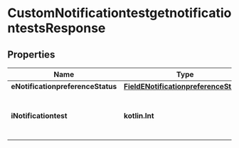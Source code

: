 
# CustomNotificationtestgetnotificationtestsResponse

## Properties
| Name | Type | Description | Notes |
| ------------ | ------------- | ------------- | ------------- |
| **eNotificationpreferenceStatus** | [**FieldENotificationpreferenceStatus**](FieldENotificationpreferenceStatus.md) |  |  |
| **iNotificationtest** | **kotlin.Int** | The number of elements returned by the Notificationtest |  |



